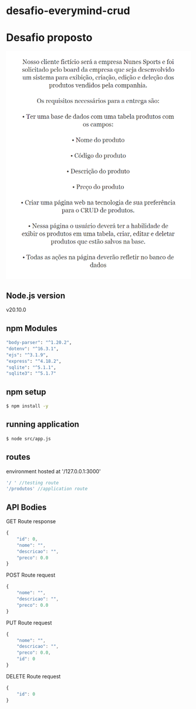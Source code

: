 # desafio-everymind-crud

# Desafio proposto

![](public/img/Desafio.png)

## Node.js version

v20.10.0

## npm Modules

```bash
"body-parser": "^1.20.2",
"dotenv": "^16.3.1",
"ejs": "^3.1.9",
"express": "^4.18.2",
"sqlite": "^5.1.1",
"sqlite3": "^5.1.7"
```

## npm setup

```bash
$ npm install -y
```

## running application

```bash
$ node src/app.js
```

## routes

environment hosted at '/127.0.0.1:3000'

```javascript
'/ ' //testing route
'/produtos' //application route
```

## API Bodies

GET Route response
```JavaScript
{
    "id": 0,
    "nome": "",
    "descricao": "",
    "preco": 0.0 
}
```

POST Route request
```JavaScript
{
    "nome": "",
    "descricao": "",
    "preco": 0.0 
}
```

PUT Route request
```JavaScript
{
    "nome": "",
    "descricao": "",
    "preco": 0.0,
    "id": 0
}
```

DELETE Route request
```JavaScript
{
    "id": 0
}
```